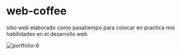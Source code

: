 # web-coffee
sitio web elaborado como pasatiempo para colocar en practica mis habilidades en el desarrollo web

![portfolio-6](https://user-images.githubusercontent.com/73039901/156864711-91226883-1ad7-4625-8936-50c77ce21f34.png)
